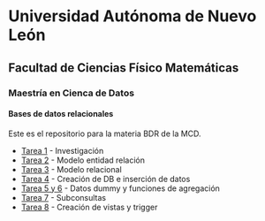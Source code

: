 # Universidad Autónoma de Nuevo León
## Facultad de Ciencias Físico Matemáticas
### Maestría en Cienca de Datos

#### Bases de datos relacionales

Este es el repositorio para la materia BDR de la MCD.

- [Tarea 1](/Tarea%201/Investigación.md) - Investigación
- [Tarea 2](/Tarea%202/Tarea%202.md) - Modelo entidad relación
- [Tarea 3](/Tarea%203/Tarea%203.md) - Modelo relacional
- [Tarea 4](/Tarea%204/Tarea%204.md) - Creación de DB e inserción de datos
- [Tarea 5 y 6](/Tarea%205%20y%206/Tarea%205%20y%206.md) - Datos dummy y funciones de agregación
- [Tarea 7](/Tarea%207/Tarea%207.md) - Subconsultas
- [Tarea 8](/Tarea%208/Tarea%208.md) - Creación de vistas y trigger